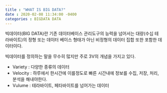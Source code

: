 ```yaml
---
title : "WHAT IS BIG DATA?"
date : 2020-02-08 11:34:00 -0400
categories : BIGDATA DATA
---
```

 빅데이터(BIG DATA)란 기존 데이터베이스 관리도구의 능력을 넘어서는 대량(수십 테라바이트)의 정형 또는 데이터 베이스 형태가 아닌 비정형의 데이터 집합 또한 포함한 데이터이다.

빅데이터를 정의하는 말을 무수히 많지만 주로 3V의 개념을 가지고 있다.
- Variety : 다양한 종류의 데이터
- Velocity : 하루에서 한시간에 이를정도로 빠른 시간내에 정보를 수집, 저장, 처리, 분석을 해내야한다.
- Vulume : 테라바이트, 페타바이트를 넘어가는 데이터
